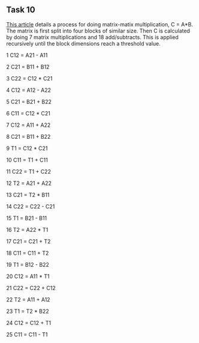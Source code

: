 ## Task 10

[This article](https://www.researchgate.net/publication/316511026_Parallel_Algorithms_for_Matrix_Multiplication) details a process for doing matrix-matix multiplication, C = A*B. The matrix is first split into four blocks of similar size. 
Then C is calculated by doing 7 matrix multiplications and 18 add/subtracts. This is applied recursively until the block dimensions reach a
threshold value.

1   C12 = A21 - A11

2   C21 = B11 + B12 

3   C22 = C12 * C21

4   C12 = A12 - A22

5   C21 = B21 + B22

6   C11 = C12 * C21 

7   C12 = A11 + A22 

8   C21 = B11 + B22 

9   T1 = C12 * C21 

10  C11 = T1 + C11 

11  C22 = T1 + C22 

12  T2 = A21 + A22 

13  C21 = T2 * B11 

14  C22 = C22 - C21 

15  T1 = B21 - B11 

16  T2 = A22 * T1 

17  C21 = C21 + T2 

18  C11 = C11 + T2 

19  T1 = B12 - B22 

20  C12 = A11 * T1 

21  C22 = C22 + C12 

22  T2 = A11 + A12 

23  T1 = T2 * B22 

24  C12 = C12 + T1 

25  C11 = C11 - T1
